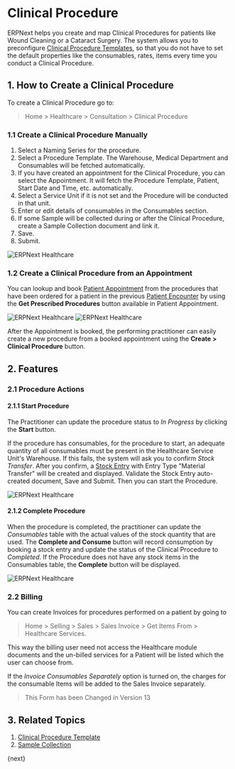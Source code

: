 <!-- add-breadcrumbs -->

# Clinical Procedure

ERPNext helps you create and map Clinical Procedures for patients like Wound Cleaning or a Cataract Surgery. The system allows you to preconfigure [Clinical Procedure Templates](/docs/v13/user/manual/en/healthcare/sample_collection), so that you do not have to set the default properties like the consumables, rates, items every time you conduct a Clinical Procedure.

## 1. How to Create a Clinical Procedure

To create a Clinical Procedure go to:

> Home > Healthcare > Consultation > Clinical Procedure

### 1.1 Create a Clinical Procedure Manually

1. Select a Naming Series for the procedure.
2. Select a Procedure Template. The Warehouse, Medical Department and Consumables will be fetched automatically.
3. If you have created an appointment for the Clinical Procedure, you can select the Appointment. It will fetch the Procedure Template, Patient, Start Date and Time, etc. automatically.
4. Select a Service Unit if it is not set and the Procedure will be conducted in that unit.
5. Enter or edit details of consumables in the Consumables section.
6. If some Sample will be collected during or after the Clinical Procedure, create a Sample Collection document and link it.
7. Save.
8. Submit.

<img class="screenshot" alt="ERPNext Healthcare" src="{{docs_base_url}}/assets/img/healthcare/clinical_procedure.png">

### 1.2 Create a Clinical Procedure from an Appointment

You can lookup and book [Patient Appointment](/docs/v13/user/manual/en/healthcare/patient_appointment) from the procedures that have been ordered for a patient in the previous [Patient Encounter](/docs/v13/user/manual/en/healthcare/patient_encounter) by using the **Get Prescribed Procedures** button available in Patient Appointment.

<img class="screenshot" alt="ERPNext Healthcare" src="{{docs_base_url}}/assets/img/healthcare/prescribed_procedures.png">

<img class="screenshot" alt="ERPNext Healthcare" src="{{docs_base_url}}/assets/img/healthcare/prescribed_procedures_1.png">

After the Appointment is booked, the performing practitioner can easily create a new procedure from a booked appointment using the **Create > Clinical Procedure** button.

## 2. Features

### 2.1 Procedure Actions

#### 2.1.1 Start Procedure

The Practitioner can update the procedure status to _In Progress_ by clicking the **Start** button.

If the procedure has consumables, for the procedure to start, an adequate quantity of all consumables must be present in the Healthcare Service Unit's Warehouse. If this fails, the system will ask you to confirm _Stock Transfer_. After you confirm, a [Stock Entry](/docs/v13/user/manual/en/stock/stock-entry) with Entry Type "Material Transfer" will be created and displayed. Validate the Stock Entry auto-created document, Save and Submit. Then you can start the Procedure.

<img class="screenshot" alt="ERPNext Healthcare" src="{{docs_base_url}}/assets/img/healthcare/procedure_consumption.png">

#### 2.1.2 Complete Procedure

When the procedure is completed, the practitioner can update the _Consumables_ table with the actual values of the stock quantity that are used. The **Complete and Consume** button will record consumption by booking a stock entry and update the status of the Clinical Procedure to _Completed_. If the Procedure does not have any stock items in the Consumables table, the **Complete** button will be displayed.

<img class="screenshot" alt="ERPNext Healthcare" src="{{docs_base_url}}/assets/img/healthcare/complete_and_consume.png">

### 2.2 Billing

You can create Invoices for procedures performed on a patient by going to
> Home > Selling > Sales > Sales Invoice > Get Items From > Healthcare Services.

This way the billing user need not access the Healthcare module documents and the un-billed services for a Patient will be listed which the user can choose from.

If the _Invoice Consumables Separately_ option is turned on, the charges for the consumable Items will be added to the Sales Invoice separately.

> This Form has been Changed in Version 13

## 3. Related Topics

1. [Clinical Procedure Template](/docs/v13/user/manual/en/healthcare/clinical_procedure_template)
1. [Sample Collection](/docs/v13/user/manual/en/healthcare/sample_collection)

{next}

